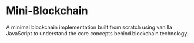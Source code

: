 # Mini-Blockchain
A minimal blockchain implementation built from scratch using vanilla JavaScript to understand the core concepts behind blockchain technology.
